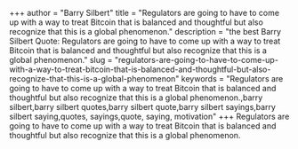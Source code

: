 +++
author = "Barry Silbert"
title = "Regulators are going to have to come up with a way to treat Bitcoin that is balanced and thoughtful but also recognize that this is a global phenomenon."
description = "the best Barry Silbert Quote: Regulators are going to have to come up with a way to treat Bitcoin that is balanced and thoughtful but also recognize that this is a global phenomenon."
slug = "regulators-are-going-to-have-to-come-up-with-a-way-to-treat-bitcoin-that-is-balanced-and-thoughtful-but-also-recognize-that-this-is-a-global-phenomenon"
keywords = "Regulators are going to have to come up with a way to treat Bitcoin that is balanced and thoughtful but also recognize that this is a global phenomenon.,barry silbert,barry silbert quotes,barry silbert quote,barry silbert sayings,barry silbert saying,quotes, sayings,quote, saying, motivation"
+++
Regulators are going to have to come up with a way to treat Bitcoin that is balanced and thoughtful but also recognize that this is a global phenomenon.
